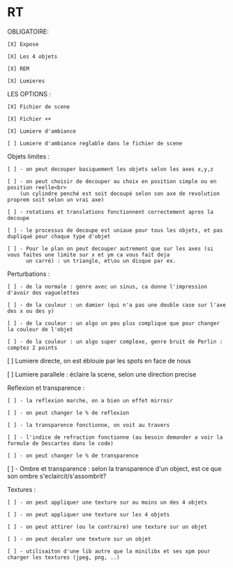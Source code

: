 # RT

OBLIGATOIRE:

    [X] Expose

    [X] Les 4 objets

    [X] REM

    [X] Lumieres


LES OPTIONS :

    [X] Fichier de scene

    [X] Fichier ++

    [X] Lumiere d'ambiance

    [ ] Lumiere d'ambiance reglable dans le fichier de scene

   Objets limites :
    
    [ ] - on peut decouper basiquement les objets selon les axes x,y,z
    
    [ ] - on peut choisir de decouper au choix en position simple ou en position reelle<br>
        (un cylindre penché est soit decoupé selon son axe de revolution proprem soit selon un vrai axe)
          
    [ ] - rotations et translations fonctionnent correctement apres la decoupe
    
    [ ] - le processus de decoupe est uniaue pour tous les objets, et pas dupliqué pour chaque type d'objet
    
    [ ] - Pour le plan on peut decouper autrement que sur les axes (si vous faites une limite sur x et ym ca vous fait deja
          un carré) : un triangle, et\ou un disque par ex.
          
   Perturbations :
    
    [ ] - de la normale : genre avec un sinus, ca donne l'impression d'avoir des vaguelettes
    
    [ ] - de la couleur : un damier (qui n'a pas une double case sur l'axe des x ou des y)
    
    [ ] - de la couleur : un algo un peu plus complique que pour changer la couleur de l'objet
    
    [ ] - de la couleur : un algo super complexe, genre bruit de Perlin : comptez 2 points
    
[ ] Lumiere directe, on est éblouie par les spots en face de nous

[ ] Lumiere parallele : éclaire la scene, selon une direction precise

   Reflexion et transparence :
    
    [ ] - la reflexion marche, on a bien un effet mirroir
    
    [ ] - on peut changer le % de reflexion
    
    [ ] - la transparence fonctionne, on voit au travers
    
    [ ] - l'indice de refraction fonctionne (au besoin demander a voir la formule de Descartes dans le code)
    
    [ ] - on peut changer le % de transparence
    
[ ] - Ombre et transparence : selon la transparence d'un object, est ce que son ombre s'eclaircit/s'assombrit?

   Textures :
    
    [ ] - on peut appliquer une texture sur au moins un des 4 objets
    
    [ ] - on peut appliquer une texture sur les 4 objets
    
    [ ] - on peut attirer (ou le contraire) une texture sur un objet
    
    [ ] - on peut decaler une texture sur un objet
   
    [ ] - utilisaiton d'une lib autre que la minilibx et ses xpm pour charger les textures (jpeg, png, ..)
    
    

